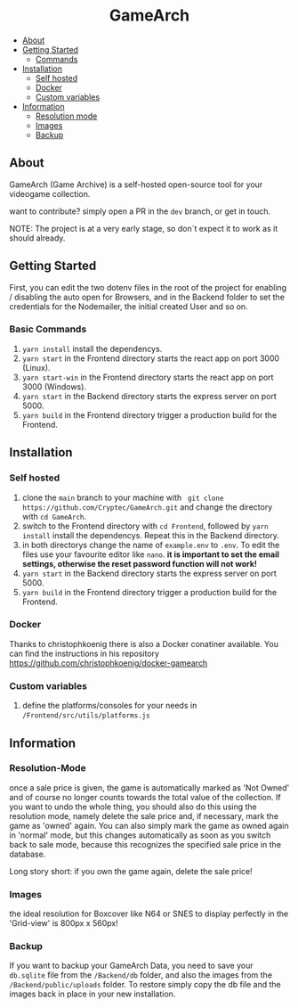 <center><h1>Game<b>Arch</b></h2></center>

<!-- MarkdownTOC autolink="true" -->
- [About](#About)
- [Getting Started](#Getting-Started)
  - [Commands](#Basic-Commands)
- [Installation](#Getting-Started)
  - [Self hosted](#Self-hosted)
  - [Docker](#Docker)
  - [Custom variables](#Self-hosted)
- [Information](#Information)
  - [Resolution mode](#Resolution-Mode)
  - [Images](#Images)
  - [Backup](#Backup)
<!-- /MarkdownTOC -->
## About

GameArch (Game Archive) is a self-hosted open-source tool for your videogame collection. 


want to contribute? simply open a PR in the ```dev``` branch, or get in touch. 

NOTE:
The project is at a very early stage, so don´t expect it to work as it should already.

## Getting Started

First, you can edit the two dotenv files in the root of the project for enabling / disabling the auto open for Browsers, and in the Backend folder to set the credentials for the Nodemailer, the initial created User and so on.

### Basic Commands
1. `yarn install` install the dependencys.
2. `yarn start` in the Frontend directory starts the react app on port 3000 (Linux).
3. `yarn start-win` in the Frontend directory starts the react app on port 3000 (Windows).
4. `yarn start` in the Backend directory starts the express server on port 5000.
5. `yarn build` in the Frontend directory trigger a production build for the Frontend.

## Installation

### Self hosted
1. clone the `main` branch to your machine with ` git clone   https://github.com/Cryptec/GameArch.git` and change the directory with `cd GameArch`.
2. switch to the Frontend directory with `cd Frontend`, followed by `yarn install` install the dependencys. Repeat this in the Backend directory.
3. in both directorys change the name of `example.env` to `.env`. To edit the files use your favourite editor like <code>nano</code>. <b>it is important to set the email settings, otherwise the reset password function will not work!</b>
4. `yarn start` in the Backend directory starts the express server on port 5000.
5. `yarn build` in the Frontend directory trigger a production build for the Frontend.

### Docker

Thanks to christophkoenig there is also a Docker conatiner available. You can find the instructions in his 
repository <https://github.com/christophkoenig/docker-gamearch>

### Custom variables
1. define the platforms/consoles for your needs in   `/Frontend/src/utils/platforms.js`

## Information

### Resolution-Mode

once a sale price is given, the game is automatically marked as 'Not Owned' and of course no longer counts towards the total value of the collection. If you want to undo the whole thing, you should also do this using the resolution mode, namely delete the sale price and, if necessary, mark the game as 'owned' again. You can also simply mark the game as owned again in 'normal' mode, but this changes automatically as soon as you switch back to sale mode, because this recognizes the specified sale price in the database.

Long story short: if you own the game again, delete the sale price!

### Images

the ideal resolution for Boxcover like N64 or SNES to display perfectly in the 'Grid-view' is 800px x 560px!

### Backup

If you want to backup your GameArch Data, you need to save your `db.sqlite` file from the `/Backend/db` folder, and also the images from the `/Backend/public/uploads` folder. 
To restore simply copy the db file and the images back in place in your new installation.
